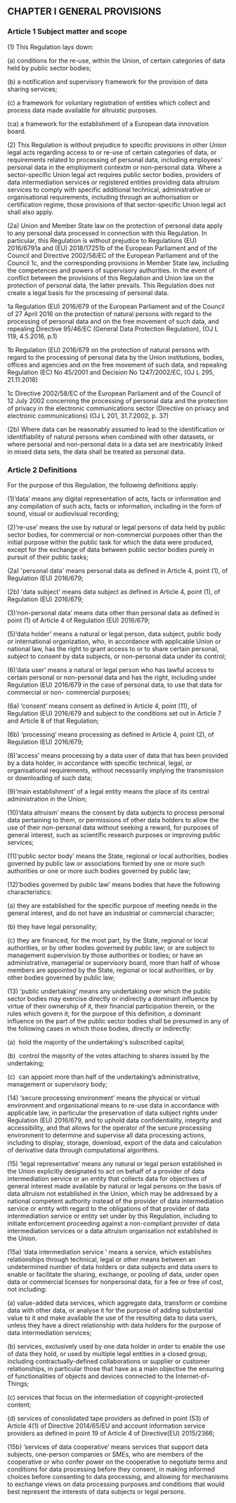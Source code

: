 ## CHAPTER I GENERAL PROVISIONS

### Article 1 Subject matter and scope

(1) This Regulation lays down:

(a) conditions for the re-use, within the Union, of certain categories of data held by public sector bodies;

(b) a notification and supervisory framework for the provision of data sharing services;

(c) a framework for voluntary registration of entities which collect and process data made available for altruistic purposes.

(ca) a framework for the establishment of a European data innovation board.

(2) This Regulation is without prejudice to specific provisions in other Union legal acts regarding access to or re-use of certain categories of data, or requirements related to processing of personal data, including employees' personal data in the employment contextm or non-personal data. Where a sector-specific Union legal act requires public sector bodies, providers of data intermediation services or registered entities providing data altruism services to comply with specific additional technical, administrative or organisational requirements, including through an authorisation or certification regime, those provisions of that sector-specific Union legal act shall also apply.

(2a) Union and Member State law on the protection of personal data apply to any personal data processed in connection with this Regulation. In particular, this Regulation is without prejudice to Regulations (EU) 2016/6791a and (EU) 2018/17251b of the European Parliament and of the Council and Directive 2002/58/EC of the European Parliament and of the Council 1c, and the corresponding provisions in Member State law, including the competences and powers of supervisory authorities. In the event of conflict between the provisions of this Regulation and Union law on the protection of personal data, the latter prevails. This Regulation does not create a legal basis for the processing of personal data.

1a Regulation (EU) 2016/679 of the European Parliament and of the Council of 27 April 2016 on the protection of natural persons with regard to the processing of personal data and on the free movement of such data, and repealing Directive 95/46/EC (General Data Protection Regulation), (OJ L 119, 4.5.2016, p.1)

1b Regulation (EU) 2016/679 on the protection of natural persons with regard to the processing of personal data by the Union institutions, bodies, offices and agencies and on the free movement of such data, and repealing Regulation (EC) No 45/2001 and Decision No 1247/2002/EC, (OJ L 295, 21.11.2018)

1c Directive 2002/58/EC of the European Parliament and of the Council of 12 July 2002 concerning the processing of personal data and the protection of privacy in the electronic communications sector (Directive on privacy and electronic communications) (OJ L 201, 31.7.2002, p. 37)

(2b) Where data can be reasonably assumed to lead to the identification or identifiability of natural persons when combined with other datasets, or where personal and non-personal data in a data set are inextricably linked in mixed data sets, the data shall be treated as personal data.

### Article 2 Definitions

For the purpose of this Regulation, the following definitions apply:

(1)‘data’ means any digital representation of acts, facts or information and any compilation of such acts, facts or information, including in the form of sound, visual or audiovisual recording;

(2)‘re-use’ means the use by natural or legal persons of data held by public sector bodies, for commercial or non-commercial purposes other than the initial purpose within the public task for which the data were produced, except for the exchange of data between public sector bodies purely in pursuit of their public tasks;

(2a) 'personal data' means personal data as defined in Article 4, point (1), of Regulation (EU) 2016/679;

(2b) 'data subject' means data subject as defined in Article 4, point (1), of Regulation (EU) 2016/679;

(3)‘non-personal data’ means data other than personal data as defined in point (1) of Article 4 of Regulation (EU) 2016/679;

(5)‘data holder’ means a natural or legal person, data subject, public body or international organization, who, in accordance with applicable Union or national law, has the right to grant access to or to share certain personal, subject to consent by data subjects, or non-personal data under its control;

(6)‘data user’ means a natural or legal person who has lawful access to certain personal or non-personal data and has the right, including under Regulation (EU) 2016/679 in the case of personal data, to use that data for commercial or non- commercial purposes;

(6a) ‘consent’ means consent as defined in Article 4, point (11), of Regulation (EU) 2016/679 and subject to the conditions set out in Article 7 and Article 8 of that Regulation;

(6b) ‘processing’ means processing as defined in Article 4, point (2), of Regulation (EU) 2016/679;

(8)‘access’ means processing by a data user of data that has been provided by a data holder, in accordance with specific technical, legal, or organisational requirements, without necessarily implying the transmission or downloading of such data;

(9)‘main establishment’ of a legal entity means the place of its central administration in the Union;

(10)‘data altruism’ means the consent by data subjects to process personal data pertaining to them, or permissions of other data holders to allow the use of their non-personal data without seeking a reward, for purposes of general interest, such as scientific research purposes or improving public services;

(11)‘public sector body’ means the State, regional or local authorities, bodies governed by public law or associations formed by one or more such authorities or one or more such bodies governed by public law;

(12)‘bodies governed by public law’ means bodies that have the following characteristics:

(a) they are established for the specific purpose of meeting needs in the general interest, and do not have an industrial or commercial character;

(b) they have legal personality;

(c) they are financed, for the most part, by the State, regional or local authorities, or by other bodies governed by public law; or are subject to management supervision by those authorities or bodies; or have an administrative, managerial or supervisory board, more than half of whose members are appointed by the State, regional or local authorities, or by other bodies governed by public law;

(13) ‘public undertaking’ means any undertaking over which the public sector bodies may exercise directly or indirectly a dominant influence by virtue of their ownership of it, their financial participation therein, or the rules which govern it; for the purpose of this definition, a dominant influence on the part of the public sector bodies shall be presumed in any of the following cases in which those bodies, directly or indirectly:

(a)  hold the majority of the undertaking's subscribed capital;

(b)  control the majority of the votes attaching to shares issued by the undertaking;

(c)  can appoint more than half of the undertaking’s administrative, management or supervisory body;

(14) ‘secure processing environment’ means the physical or virtual environment and organisational means to re-use data in accordance with applicable law, in particular the preservation of data subject rights under Regulation (EU) 2016/679, and to uphold data confidentiality, integrity and accessibility, and that allows for the operator of the secure processing environment to determine and supervise all data processing actions, including to display, storage, download, export of the data and calculation of derivative data through computational algorithms.

(15) ‘legal representative’ means any natural or legal person established in the Union explicitly designated to act on behalf of a provider of data intermediation service or an entity that collects data for objectives of general interest made available by natural or legal persons on the basis of data altruism not established in the Union, which may be addressed by a national competent authority instead of the provider of data intermediation service or entity with regard to the obligations of that provider of data intermediation service or entity set under by this Regulation, including to initiate enforcement proceeding against a non-compliant provider of data intermediation services or a data altruism organisation not established in the Union.

(15a) ‘data intermediation service ’ means a service, which establishes relationships through technical, legal or other means between an undetermined number of data holders or data subjects and data users to enable or facilitate the sharing, exchange, or pooling of data, under open data or commercial licenses for nonpersonal data, for a fee or free of cost, not including:

(a) value-added data services, which aggregate data, transform or combine data with other data, or analyse it for the purpose of adding substantial value to it and make available the use of the resulting data to data users, unless they have a direct relationship with data holders for the purpose of data intermediation services;

(b) services, exclusively used by one data holder in order to enable the use of data they hold, or used by multiple legal entities in a closed group, including contractually-defined collaborations or supplier or customer relationships, in particular those that have as a main objective the ensuring of functionalities of objects and devices connected to the Internet-of-Things;

(c) services that focus on the intermediation of copyright-protected content;

(d) services of consolidated tape providers as defined in point (53) of Article 4(1) of Directive 2014/65/EU and account information service providers as defined in point 19 of Article 4 of Directive(EU) 2015/2366;

(15b) ‘services of data cooperative’ means services that support data subjects, one-person companies or SMEs, who are members of the cooperative or who confer power on the cooperative to negotiate terms and conditions for data processing before they consent, in making informed choices before consenting to data processing, and allowing for mechanisms to exchange views on data processing purposes and conditions that would best represent the interests of data subjects or legal persons.
